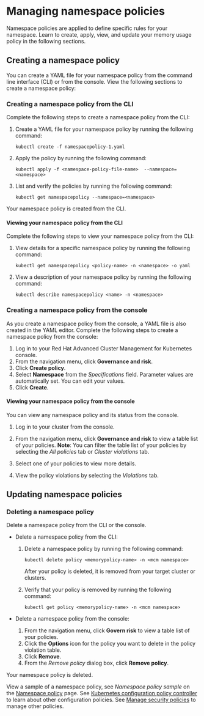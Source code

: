 # Managing namespace policies

Namespace policies are applied to define specific rules for your namespace. Learn to create, apply, view, and update your memory usage policy in the following sections.


## Creating a namespace policy 

You can create a YAML file for your namespace policy from the command line interface (CLI) or from the console. View the following sections to create a namespace policy: 

### Creating a namespace policy from the CLI

Complete the following steps to create a namespace policy from the CLI:

1. Create a YAML file for your namespace policy by running the following command:

   ```
   kubectl create -f namespacepolicy-1.yaml
   ```

2. Apply the policy by running the following command:

   ```
   kubectl apply -f <namespace-policy-file-name>  --namespace=<namespace>
   ```

3. List and verify the policies by running the following command:

   ```
   kubectl get namespacepolicy --namespace=<namespace>
   ```

Your namespace policy is created from the CLI. 

#### Viewing your namespace policy from the CLI 

Complete the following steps to view your namespace policy from the CLI:

1. View details for a specific namespace policy by running the following command:

   ```
   kubectl get namespacepolicy <policy-name> -n <namespace> -o yaml
   ```

2. View a description of your namespace policy by running the following command:

   ```
   kubectl describe namespacepolicy <name> -n <namespace>
   ```

### Creating a namespace policy from the console

As you create a namespace policy from the console, a YAML file is also created in the YAML editor. Complete the following steps to create a namespace policy from the console:

1. Log in to your Red Hat Advanced Cluster Management for Kubernetes console.
2. From the navigation menu, click **Governance and risk**. 
3. Click **Create policy**. 
4. Select **Namespace** from the _Specifications_ field. Parameter values are automatically set. You can edit your values.
5. Click **Create**.

#### Viewing your namespace policy from the console

You can view any namespace policy and its status from the console.

1. Log in to your cluster from the console.

2. From the navigation menu, click **Governance and risk** to view a table list of your policies.
   **Note**: You can filter the table list of your policies by selecting the _All policies_ tab or _Cluster violations_ tab.

3. Select one of your policies to view more details.

4. View the policy violations by selecting the _Violations_ tab.

## Updating namespace policies

### Deleting a namespace policy

Delete a namespace policy from the CLI or the console. 

* Delete a namespace policy from the CLI:

  1. Delete a namespace policy by running the following command: <!--verify command `namespace`-->

      ```
      kubectl delete policy <memorypolicy-name> -n <mcm namespace>  
      ```

      After your policy is deleted, it is removed from your target cluster or clusters.

  2. Verify that your policy is removed by running the following command:

      ```
      kubectl get policy <memorypolicy-name> -n <mcm namespace>
      ```
      
* Delete a namespace policy from the console:

  1. From the navigation menu, click **Govern risk** to view a table list of your policies.
  2. Click the **Options** icon for the policy you want to delete in the policy violation table.
  3. Click **Remove**.
  4. From the _Remove policy_ dialog box, click **Remove policy**.

Your namespace policy is deleted.

View a sample of a namespace policy, see _Namespace policy sample_ on the [Namespace policy](namespace_policy.md) page. See [Kubernetes configuration policy controller](config_policy_ctrl.md) to learn about other configuration policies. See [Manage security policies](manage_policy_overview.md) to manage other policies.
